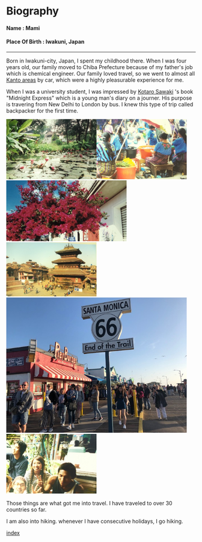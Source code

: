 # Biography  

####  Name           : Mami
#### Place Of Birth : Iwakuni, Japan  
-----------------------------------------------------------------
Born in Iwakuni-city, Japan, I spent my childhood there. When I was four years old, our family moved to Chiba Prefecture because of my father's job which is chemical engineer. Our family loved travel, so we went to almost all [Kanto areas](https://www.jetro.go.jp/en/ind_tourism/kanto.html) by car, which were a highly pleasurable experience for me.

When I was a university student, I was impressed by [Kotaro Sawaki](https://www.japantimes.co.jp/tag/kotaro-sawaki/)
's book "Midnight Express" which is a young man's diary on a journer. His purpose is travering from New Delhi to London by bus. I knew this type of trip called backpacker for the first time.

<img src="https://github.com/mamimuramoto/mamimuramoto.github.io/blob/master/Luang Prabang1.jpg" width="240px"><img src="https://github.com/mamimuramoto/mamimuramoto.github.io/blob/master/Santiago Atitlan.jpg" width="240px"><img src="https://github.com/mamimuramoto/mamimuramoto.github.io/blob/master/Oaxaca.jpg" width="320px"><img src="https://github.com/mamimuramoto/mamimuramoto.github.io/blob/master/Kathumandu4.jpg" width="240px"><img src="https://github.com/mamimuramoto/mamimuramoto.github.io/blob/master/L.A1.jpg" width="480px"><img src="https://github.com/mamimuramoto/mamimuramoto.github.io/blob/master/Bangkok.jpg" width="240px">        

Those things are what got me into travel. I have traveled to over 30 countries so far.

I am also into hiking. whenever I have consecutive holidays, I go hiking.




[index](https://github.com/mamimuramoto/mamimuramoto.github.io/blob/master/index.md)
